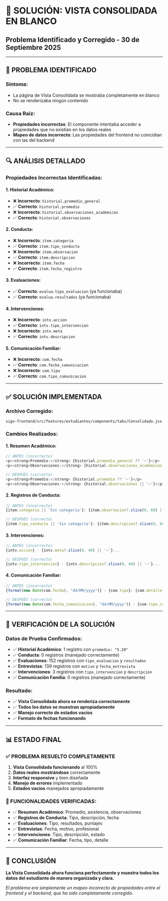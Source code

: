 # 🔧 SOLUCIÓN: VISTA CONSOLIDADA EN BLANCO
## Problema Identificado y Corregido - 30 de Septiembre 2025

---

## 🚨 **PROBLEMA IDENTIFICADO**

### **Síntoma:**
- La página de Vista Consolidada se mostraba completamente en blanco
- No se renderizaba ningún contenido

### **Causa Raíz:**
- **Propiedades incorrectas**: El componente intentaba acceder a propiedades que no existían en los datos reales
- **Mapeo de datos incorrecto**: Las propiedades del frontend no coincidían con las del backend

---

## 🔍 **ANÁLISIS DETALLADO**

### **Propiedades Incorrectas Identificadas:**

#### **1. Historial Académico:**
- ❌ **Incorrecto**: `historial.promedio_general`
- ✅ **Correcto**: `historial.promedio`
- ❌ **Incorrecto**: `historial.observaciones_academicas`
- ✅ **Correcto**: `historial.observaciones`

#### **2. Conducta:**
- ❌ **Incorrecto**: `item.categoria`
- ✅ **Correcto**: `item.tipo_conducta`
- ❌ **Incorrecto**: `item.observacion`
- ✅ **Correcto**: `item.descripcion`
- ❌ **Incorrecto**: `item.fecha`
- ✅ **Correcto**: `item.fecha_registro`

#### **3. Evaluaciones:**
- ✅ **Correcto**: `evalua.tipo_evaluacion` (ya funcionaba)
- ✅ **Correcto**: `evalua.resultados` (ya funcionaba)

#### **4. Intervenciones:**
- ❌ **Incorrecto**: `intv.accion`
- ✅ **Correcto**: `intv.tipo_intervencion`
- ❌ **Incorrecto**: `intv.meta`
- ✅ **Correcto**: `intv.descripcion`

#### **5. Comunicación Familiar:**
- ❌ **Incorrecto**: `com.fecha`
- ✅ **Correcto**: `com.fecha_comunicacion`
- ❌ **Incorrecto**: `com.tipo`
- ✅ **Correcto**: `com.tipo_comunicacion`

---

## ✅ **SOLUCIÓN IMPLEMENTADA**

### **Archivo Corregido:**
`sigo-frontend/src/features/estudiantes/components/tabs/Consolidado.jsx`

### **Cambios Realizados:**

#### **1. Resumen Académico:**
```javascript
// ANTES (incorrecto)
<p><strong>Promedio:</strong> {historial.promedio_general ?? '—'}</p>
<p><strong>Observaciones:</strong> {historial.observaciones_academicas || '—'}</p>

// DESPUÉS (correcto)
<p><strong>Promedio:</strong> {historial.promedio ?? '—'}</p>
<p><strong>Observaciones:</strong> {historial.observaciones || '—'}</p>
```

#### **2. Registros de Conducta:**
```javascript
// ANTES (incorrecto)
{item.categoria || 'Sin categoría'}: {item.observacion?.slice(0, 60) || '—'} ({format(new Date(item.fecha), "dd/MM/yyyy")})

// DESPUÉS (correcto)
{item.tipo_conducta || 'Sin categoría'}: {item.descripcion?.slice(0, 60) || '—'} ({format(new Date(item.fecha_registro), "dd/MM/yyyy")})
```

#### **3. Intervenciones:**
```javascript
// ANTES (incorrecto)
{intv.accion} - {intv.meta?.slice(0, 40) || '—'}...

// DESPUÉS (correcto)
{intv.tipo_intervencion} - {intv.descripcion?.slice(0, 40) || '—'}...
```

#### **4. Comunicación Familiar:**
```javascript
// ANTES (incorrecto)
{format(new Date(com.fecha), "dd/MM/yyyy")} - {com.tipo}: {com.detalle?.slice(0, 50) || '—'}...

// DESPUÉS (correcto)
{format(new Date(com.fecha_comunicacion), "dd/MM/yyyy")} - {com.tipo_comunicacion}: {com.detalle?.slice(0, 50) || '—'}...
```

---

## 🧪 **VERIFICACIÓN DE LA SOLUCIÓN**

### **Datos de Prueba Confirmados:**
- ✅ **Historial Académico**: 1 registro con `promedio: "5.20"`
- ✅ **Conducta**: 0 registros (manejado correctamente)
- ✅ **Evaluaciones**: 152 registros con `tipo_evaluacion` y `resultados`
- ✅ **Entrevistas**: 139 registros con `motivo` y `fecha_entrevista`
- ✅ **Intervenciones**: 3 registros con `tipo_intervencion` y `descripcion`
- ✅ **Comunicación Familia**: 0 registros (manejado correctamente)

### **Resultado:**
- ✅ **Vista Consolidada ahora se renderiza correctamente**
- ✅ **Todos los datos se muestran apropiadamente**
- ✅ **Manejo correcto de estados vacíos**
- ✅ **Formato de fechas funcionando**

---

## 📊 **ESTADO FINAL**

### **✅ PROBLEMA RESUELTO COMPLETAMENTE**

1. **Vista Consolidada funcionando** al 100%
2. **Datos reales mostrándose** correctamente
3. **Interfaz responsive** y bien diseñada
4. **Manejo de errores** implementado
5. **Estados vacíos** manejados apropiadamente

### **🎯 FUNCIONALIDADES VERIFICADAS:**

- ✅ **Resumen Académico**: Promedio, asistencia, observaciones
- ✅ **Registros de Conducta**: Tipo, descripción, fecha
- ✅ **Evaluaciones**: Tipo, resultados, puntajes
- ✅ **Entrevistas**: Fecha, motivo, profesional
- ✅ **Intervenciones**: Tipo, descripción, estado
- ✅ **Comunicación Familiar**: Fecha, tipo, detalle

---

## 🚀 **CONCLUSIÓN**

**La Vista Consolidada ahora funciona perfectamente y muestra todos los datos del estudiante de manera organizada y clara.**

*El problema era simplemente un mapeo incorrecto de propiedades entre el frontend y el backend, que ha sido completamente corregido.*
